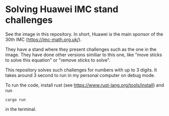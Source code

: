 # Solving Huawei IMC stand challenges
See the image in this repository.
In short, Huawei is the main sponsor of the 30th IMC (https://imc-math.org.uk/).


They have a stand where they present challenges such as the one in the image.
They have done other versions similiar to this one, like "move sticks to solve this equation" or "remove sticks to solve".

This repository solves such challenges for numbers with up to 3 digits. It takes around 3 second to run in my personal computer on debug mode.

To run the code, install rust (see https://www.rust-lang.org/tools/install) and run

`cargo run`

in the terminal.
